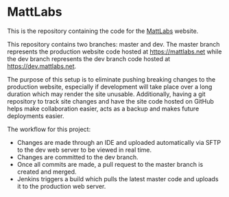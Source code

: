 # MattLabs
This is the repository containing the code for the [MattLabs](https://mattlabs.net) website.

This repository contains two branches: master and dev. The master branch represents the production website code hosted at https://mattlabs.net while the dev branch represents the dev branch code hosted at https://dev.mattlabs.net.

The purpose of this setup is to eliminate pushing breaking changes to the production website, especially if development will take place over a long duration which may render the site unusable. Additionally, having a git repository to track site changes and have the site code hosted on GitHub helps make collaboration easier, acts as a backup and makes future deployments easier.

The workflow for this project:
- Changes are made through an IDE and uploaded automatically via SFTP to the dev web server to be viewed in real time.
- Changes are committed to the dev branch.
- Once all commits are made, a pull request to the master branch is created and merged.
- Jenkins triggers a build which pulls the latest master code and uploads it to the production web server.
